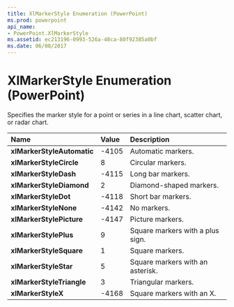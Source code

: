 ```yaml
---
title: XlMarkerStyle Enumeration (PowerPoint)
ms.prod: powerpoint
api_name:
- PowerPoint.XlMarkerStyle
ms.assetid: ec213196-0993-526a-48ca-80f92385a0bf
ms.date: 06/08/2017
---
```



# XlMarkerStyle Enumeration (PowerPoint)

Specifies the marker style for a point or series in a line chart, scatter chart, or radar chart.



|**Name**|**Value**|**Description**|
|:-----|:-----|:-----|
|**xlMarkerStyleAutomatic**|-4105|Automatic markers.|
|**xlMarkerStyleCircle**|8|Circular markers.|
|**xlMarkerStyleDash**|-4115|Long bar markers.|
|**xlMarkerStyleDiamond**|2|Diamond-shaped markers.|
|**xlMarkerStyleDot**|-4118|Short bar markers.|
|**xlMarkerStyleNone**|-4142|No markers.|
|**xlMarkerStylePicture**|-4147|Picture markers.|
|**xlMarkerStylePlus**|9|Square markers with a plus sign.|
|**xlMarkerStyleSquare**|1|Square markers.|
|**xlMarkerStyleStar**|5|Square markers with an asterisk.|
|**xlMarkerStyleTriangle**|3|Triangular markers.|
|**xlMarkerStyleX**|-4168|Square markers with an X.|

